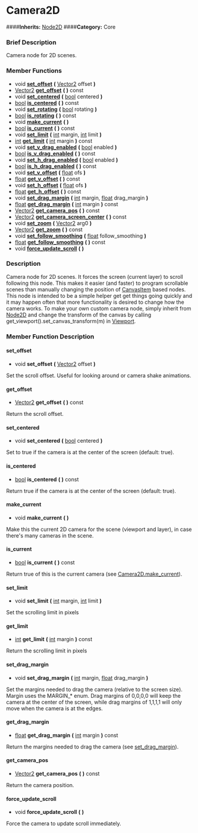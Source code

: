 #  Camera2D  
####**Inherits:** [Node2D](class_node2d)
####**Category:** Core

###  Brief Description  
Camera node for 2D scenes.

###  Member Functions 
  * void  **[set&#95;offset](#set_offset)**  **(** [Vector2](class_vector2) offset  **)**
  * [Vector2](class_vector2)  **[get&#95;offset](#get_offset)**  **(** **)** const
  * void  **[set&#95;centered](#set_centered)**  **(** [bool](class_bool) centered  **)**
  * [bool](class_bool)  **[is&#95;centered](#is_centered)**  **(** **)** const
  * void  **[set&#95;rotating](#set_rotating)**  **(** [bool](class_bool) rotating  **)**
  * [bool](class_bool)  **[is&#95;rotating](#is_rotating)**  **(** **)** const
  * void  **[make&#95;current](#make_current)**  **(** **)**
  * [bool](class_bool)  **[is&#95;current](#is_current)**  **(** **)** const
  * void  **[set&#95;limit](#set_limit)**  **(** [int](class_int) margin, [int](class_int) limit  **)**
  * [int](class_int)  **[get&#95;limit](#get_limit)**  **(** [int](class_int) margin  **)** const
  * void  **[set&#95;v&#95;drag&#95;enabled](#set_v_drag_enabled)**  **(** [bool](class_bool) enabled  **)**
  * [bool](class_bool)  **[is&#95;v&#95;drag&#95;enabled](#is_v_drag_enabled)**  **(** **)** const
  * void  **[set&#95;h&#95;drag&#95;enabled](#set_h_drag_enabled)**  **(** [bool](class_bool) enabled  **)**
  * [bool](class_bool)  **[is&#95;h&#95;drag&#95;enabled](#is_h_drag_enabled)**  **(** **)** const
  * void  **[set&#95;v&#95;offset](#set_v_offset)**  **(** [float](class_float) ofs  **)**
  * [float](class_float)  **[get&#95;v&#95;offset](#get_v_offset)**  **(** **)** const
  * void  **[set&#95;h&#95;offset](#set_h_offset)**  **(** [float](class_float) ofs  **)**
  * [float](class_float)  **[get&#95;h&#95;offset](#get_h_offset)**  **(** **)** const
  * void  **[set&#95;drag&#95;margin](#set_drag_margin)**  **(** [int](class_int) margin, [float](class_float) drag_margin  **)**
  * [float](class_float)  **[get&#95;drag&#95;margin](#get_drag_margin)**  **(** [int](class_int) margin  **)** const
  * [Vector2](class_vector2)  **[get&#95;camera&#95;pos](#get_camera_pos)**  **(** **)** const
  * [Vector2](class_vector2)  **[get&#95;camera&#95;screen&#95;center](#get_camera_screen_center)**  **(** **)** const
  * void  **[set&#95;zoom](#set_zoom)**  **(** [Vector2](class_vector2) arg0  **)**
  * [Vector2](class_vector2)  **[get&#95;zoom](#get_zoom)**  **(** **)** const
  * void  **[set&#95;follow&#95;smoothing](#set_follow_smoothing)**  **(** [float](class_float) follow_smoothing  **)**
  * [float](class_float)  **[get&#95;follow&#95;smoothing](#get_follow_smoothing)**  **(** **)** const
  * void  **[force&#95;update&#95;scroll](#force_update_scroll)**  **(** **)**

###  Description  
Camera node for 2D scenes. It forces the screen (current layer) to scroll following this node. This makes it easier (and faster) to program scrollable scenes than manually changing the position of [CanvasItem](class_canvasitem) based nodes.
	This node is intended to be a simple helper get get things going quickly
	and it may happen often that more functionality is desired to change
	how the camera works. To make your own custom camera node, simply
	inherit from [Node2D](class_node2d) and change the transform of the canvas by
	calling get_viewport().set_canvas_transform(m) in [Viewport](class_viewport).

###  Member Function Description  

#### <a name="set_offset">set_offset</a>
  * void  **set&#95;offset**  **(** [Vector2](class_vector2) offset  **)**

Set the scroll offset. Useful for looking around or
			camera shake animations.

#### <a name="get_offset">get_offset</a>
  * [Vector2](class_vector2)  **get&#95;offset**  **(** **)** const

Return the scroll offset.

#### <a name="set_centered">set_centered</a>
  * void  **set&#95;centered**  **(** [bool](class_bool) centered  **)**

Set to true if the camera is at the center of the screen (default: true).

#### <a name="is_centered">is_centered</a>
  * [bool](class_bool)  **is&#95;centered**  **(** **)** const

Return true if the camera is at the center of the screen (default: true).

#### <a name="make_current">make_current</a>
  * void  **make&#95;current**  **(** **)**

Make this the current 2D camera for the scene (viewport and layer), in case there's many cameras in the scene.

#### <a name="is_current">is_current</a>
  * [bool](class_bool)  **is&#95;current**  **(** **)** const

Return true of this is the current camera (see [Camera2D.make&#95;current](camera2d#make_current)).

#### <a name="set_limit">set_limit</a>
  * void  **set&#95;limit**  **(** [int](class_int) margin, [int](class_int) limit  **)**

Set the scrolling limit in pixels

#### <a name="get_limit">get_limit</a>
  * [int](class_int)  **get&#95;limit**  **(** [int](class_int) margin  **)** const

Return the scrolling limit in pixels

#### <a name="set_drag_margin">set_drag_margin</a>
  * void  **set&#95;drag&#95;margin**  **(** [int](class_int) margin, [float](class_float) drag_margin  **)**

Set the margins needed to drag the camera (relative to the screen size). Margin uses the MARGIN_* enum.  Drag margins of 0,0,0,0 will keep the camera at the center of the screen, while drag margins of 1,1,1,1 will only move when the camera is at the edges.

#### <a name="get_drag_margin">get_drag_margin</a>
  * [float](class_float)  **get&#95;drag&#95;margin**  **(** [int](class_int) margin  **)** const

Return the margins needed to drag the camera (see [set&#95;drag&#95;margin](#set_drag_margin)).

#### <a name="get_camera_pos">get_camera_pos</a>
  * [Vector2](class_vector2)  **get&#95;camera&#95;pos**  **(** **)** const

Return the camera position.

#### <a name="force_update_scroll">force_update_scroll</a>
  * void  **force&#95;update&#95;scroll**  **(** **)**

Force the camera to update scroll immediately.
